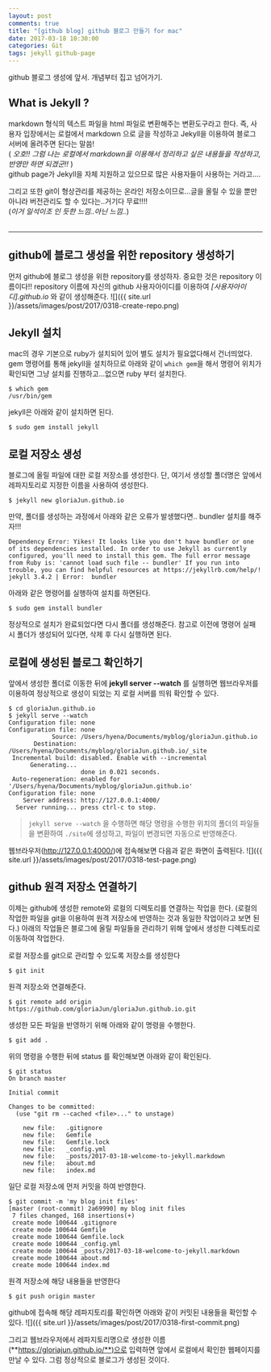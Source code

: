 ```yaml
---
layout: post
comments: true
title: "[github blog] github 블로그 만들기 for mac"
date: 2017-03-18 10:30:00
categories: Git
tags: jekyll github-page
---
```


github 블로그 생성에 앞서. 개념부터 집고 넘어가기.

## What is Jekyll ?
markdown 형식의 텍스트 파일을 html 파일로 변환해주는 변환도구라고 한다.
즉, 사용자 입장에서는 로컬에서 markdown 으로 글을 작성하고 Jekyll을 이용하여 블로그 서버에 올려주면 된다는 말씀!<br/>
( *오호!! 그럼 나는 로컬에서 markdown을 이용해서 정리하고 싶은 내용들을 작성하고, 반영만 하면 되겠군!!* )<br/>
github page가 Jekyll을 자체 지원하고 있으므로 많은 사용자들이 사용하는 거라고....

그리고 또한 git이 형상관리를 제공하는 온라인 저장소이므로...글을 올릴 수 있을 뿐만 아니라 버전관리도 할 수 있다는..거기다 무료!!!!<br/>
(*이거 일석이조 인 듯한 느낌..아닌 느낌..*)
<br/><br/>

---

## github에 블로그 생성을 위한 repository 생성하기
먼저 github에 블로그 생성을 위한 repository를 생성하자.
중요한 것은 repository 이름이다!!
repository 이름에 자신의 github 사용자아이디를 이용하여 *[사용자아이디].github.io* 와 같이 생성해준다.
![]({{ site.url }}/assets/images/post/2017/0318-create-repo.png)



## Jekyll 설치
mac의 경우 기본으로 ruby가 설치되어 있어 별도 설치가 필요없다해서 건너띄었다.
gem 명령어를 통해 jekyll을 설치하므로 아래와 같이 `which gem`을 해서 명령어 위치가 확인되면 그냥 설치를 진행하고...없으면 ruby 부터 설치한다.
```shell
$ which gem
/usr/bin/gem
```
jekyll은 아래와 같이 설치하면 된다.
```shell
$ sudo gem install jekyll
```

## 로컬 저장소 생성
블로그에 올릴 파일에 대한 로컬 저장소를 생성한다.
단, 여기서 생성할 폴더명은 앞에서 레파지토리로 지정한 이름을 사용하여 생성한다.
```shell
$ jekyll new gloriaJun.github.io
```

만약, 폴더를 생성하는 과정에서 아래와 같은 오류가 발생했다면..
bundler 설치를 해주자!!!
```
Dependency Error: Yikes! It looks like you don't have bundler or one of its dependencies installed. In order to use Jekyll as currently configured, you'll need to install this gem. The full error message from Ruby is: 'cannot load such file -- bundler' If you run into trouble, you can find helpful resources at https://jekyllrb.com/help/!
jekyll 3.4.2 | Error:  bundler
```
아래와 같은 명령어를 실행하여 설치를 하면된다.
```shell
$ sudo gem install bundler
```
정상적으로 설치가 완료되었다면 다시 폴더를 생성해준다.
참고로 이전에 명령어 실패 시 폴더가 생성되어 있다면, 삭제 후 다시 실행하면 된다.

## 로컬에 생성된 블로그 확인하기
앞에서 생성한 폴더로 이동한 뒤에 **jekyll server --watch** 를 실행하면 웹브라우저를 이용하여 정상적으로 생성이 되었는 지 로컬 서버를 띄워 확인할 수 있다.
```shell
$ cd gloriaJun.github.io
$ jekyll serve --watch
Configuration file: none
Configuration file: none
            Source: /Users/hyena/Documents/myblog/gloriaJun.github.io
       Destination: /Users/hyena/Documents/myblog/gloriaJun.github.io/_site
 Incremental build: disabled. Enable with --incremental
      Generating...
                    done in 0.021 seconds.
 Auto-regeneration: enabled for '/Users/hyena/Documents/myblog/gloriaJun.github.io'
Configuration file: none
    Server address: http://127.0.0.1:4000/
  Server running... press ctrl-c to stop.
```
>`jekyll serve --watch` 을 수행하면 해당 명령을 수행한 위치의 폴더의 파일들을 변환하여 `./site`에 생성하고, 파일이 변경되면 자동으로 반영해준다.

웹브라우저(http://127.0.0.1:4000/)에 접속해보면 다음과 같은 화면이 출력된다.
![]({{ site.url }}/assets/images/post/2017/0318-test-page.png)


## github 원격 저장소 연결하기
이제는 github에 생성한 remote와 로컬의 디렉토리를 연결하는 작업을 한다. (로컬의 작업한 파일을 git을 이용하여 원격 저장소에 반영하는 것과 동일한 작업이라고 보면 된다.)
아래의 작업들은 블로그에 올릴 파일들을 관리하기 위해 앞에서 생성한 디렉토리로 이동하여 작업한다.

로컬 저장소를 git으로 관리할 수 있도록 저장소를 생성한다
```shell
$ git init
```

원격 저장소와 연결해준다.
```shell
$ git remote add origin https://github.com/gloriaJun/gloriaJun.github.io.git
```
생성한 모든 파일을 반영하기 위해 아래와 같이 명령을 수행한다.
```shell
$ git add .
```
위의 명령을 수행한 뒤에 status 를 확인해보면 아래와 같이 확인된다.
```shell
$ git status
On branch master

Initial commit

Changes to be committed:
  (use "git rm --cached <file>..." to unstage)

	new file:   .gitignore
	new file:   Gemfile
	new file:   Gemfile.lock
	new file:   _config.yml
	new file:   _posts/2017-03-18-welcome-to-jekyll.markdown
	new file:   about.md
	new file:   index.md
```
일단 로컬 저장소에 먼저 커밋을 하여 반영한다.
```shell
$ git commit -m 'my blog init files'
[master (root-commit) 2a69990] my blog init files
 7 files changed, 168 insertions(+)
 create mode 100644 .gitignore
 create mode 100644 Gemfile
 create mode 100644 Gemfile.lock
 create mode 100644 _config.yml
 create mode 100644 _posts/2017-03-18-welcome-to-jekyll.markdown
 create mode 100644 about.md
 create mode 100644 index.md
```
원격 저장소에 해당 내용들을 반영한다
```shell
$ git push origin master
```
github에 접속해 해당 레파지토리를 확인하면 아래와 같이 커밋된 내용들을 확인할 수 있다.
![]({{ site.url }}/assets/images/post/2017/0318-first-commit.png)

그리고 웹브라우저에서 레파지토리명으로 생성한 이름(**https://gloriajun.github.io/**)으로 입력하면 앞에서 로컬에서 확인한 웹페이지를 만날 수 있다.
그럼 정상적으로 블로그가 생성된 것이다.
